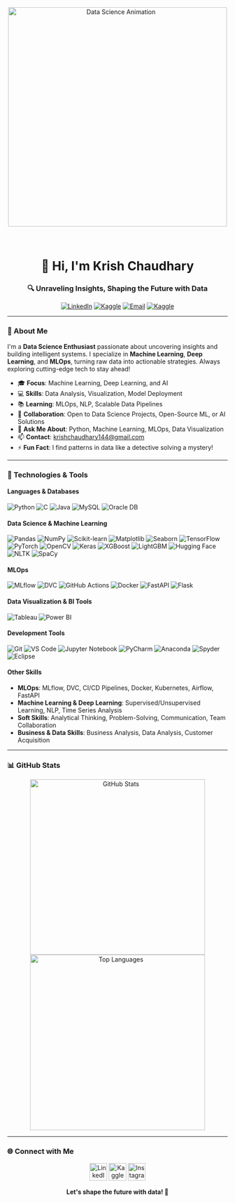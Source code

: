 <div align="center">
  <img src="https://media.tenor.com/uF7aJqxcM6QAAAAi/digital-skola-bertalenta-digital.gif" alt="Data Science Animation" width="500"/>
  <h1></br>👋 Hi, I'm Krish Chaudhary</h1>
  <h3>🔍 Unraveling Insights, Shaping the Future with Data</h3>
  <p>
    <a href="https://linkedin.com/in/krish-chaudhary-krc8252"><img src="https://img.shields.io/badge/LinkedIn-0077B5?style=for-the-badge&logo=linkedin&logoColor=white" alt="LinkedIn"/></a>
    <a href="https://kaggle.com/krishchaudhary144"><img src="https://img.shields.io/badge/Kaggle-20BEFF?style=for-the-badge&logo=kaggle&logoColor=white" alt="Kaggle"/></a>
    <a href="mailto:krishchaudhary144@gmail.com"><img src="https://img.shields.io/badge/Email-D14836?style=for-the-badge&logo=gmail&logoColor=white" alt="Email"/></a>
    <a href="[https://kaggle.com/krishchaudhary144](https://portfolio-krish-chaudhary.vercel.app/)"><img src="https://img.shields.io/badge/Portfolio-20BEFF?style=for-the-badge&logo=portfolio&logoColor=white" alt="Kaggle"/></a>
  </p>
</div>

---

### 🌟 About Me
I'm a **Data Science Enthusiast** passionate about uncovering insights and building intelligent systems. I specialize in **Machine Learning**, **Deep Learning**, and **MLOps**, turning raw data into actionable strategies. Always exploring cutting-edge tech to stay ahead!

- 🎓 **Focus**: Machine Learning, Deep Learning, and AI
- 💻 **Skills**: Data Analysis, Visualization, Model Deployment
- 📚 **Learning**: MLOps, NLP, Scalable Data Pipelines
- 👯 **Collaboration**: Open to Data Science Projects, Open-Source ML, or AI Solutions
- 💬 **Ask Me About**: Python, Machine Learning, MLOps, Data Visualization
- 📫 **Contact**: <a href="mailto:krishchaudhary144@gmail.com">krishchaudhary144@gmail.com</a>
- ⚡ **Fun Fact**: I find patterns in data like a detective solving a mystery!

---

### 🔧 Technologies & Tools

#### Languages & Databases
<p align="left">
  <img src="https://img.shields.io/badge/Python-3776AB?style=flat-square&logo=python&logoColor=white" alt="Python"/>
  <img src="https://img.shields.io/badge/C-00599C?style=flat-square&logo=c&logoColor=white" alt="C"/>
  <img src="https://img.shields.io/badge/Java-007396?style=flat-square&logo=java&logoColor=white" alt="Java"/>
  <img src="https://img.shields.io/badge/MySQL-4479A1?style=flat-square&logo=mysql&logoColor=white" alt="MySQL"/>
  <img src="https://img.shields.io/badge/Oracle-FF0000?style=flat-square&logo=oracle&logoColor=white" alt="Oracle DB"/>
</p>

#### Data Science & Machine Learning
<p align="left">
  <img src="https://img.shields.io/badge/Pandas-150458?style=flat-square&logo=pandas&logoColor=white" alt="Pandas"/>
  <img src="https://img.shields.io/badge/NumPy-013243?style=flat-square&logo=numpy&logoColor=white" alt="NumPy"/>
  <img src="https://img.shields.io/badge/Scikit--Learn-F7931E?style=flat-square&logo=scikit-learn&logoColor=white" alt="Scikit-learn"/>
  <img src="https://img.shields.io/badge/Matplotlib-11557C?style=flat-square&logo=matplotlib&logoColor=white" alt="Matplotlib"/>
  <img src="https://img.shields.io/badge/Seaborn-1E4D7C?style=flat-square&logo=seaborn&logoColor=white" alt="Seaborn"/>
  <img src="https://img.shields.io/badge/TensorFlow-FF6F00?style=flat-square&logo=tensorflow&logoColor=white" alt="TensorFlow"/>
  <img src="https://img.shields.io/badge/PyTorch-EE4C2C?style=flat-square&logo=pytorch&logoColor=white" alt="PyTorch"/>
  <img src="https://img.shields.io/badge/OpenCV-5C3EE8?style=flat-square&logo=opencv&logoColor=white" alt="OpenCV"/>
  <img src="https://img.shields.io/badge/Keras-D00000?style=flat-square&logo=keras&logoColor=white" alt="Keras"/>
  <img src="https://img.shields.io/badge/XGBoost-00A1E4?style=flat-square&logo=xgboost&logoColor=white" alt="XGBoost"/>
  <img src="https://img.shields.io/badge/LightGBM-2C3E50?style=flat-square&logo=lightgbm&logoColor=white" alt="LightGBM"/>
  <img src="https://img.shields.io/badge/Hugging_Face-FFD21E?style=flat-square&logo=hugging-face&logoColor=black" alt="Hugging Face"/>
  <img src="https://img.shields.io/badge/NLTK-2C3E50?style=flat-square&logo=nltk&logoColor=white" alt="NLTK"/>
  <img src="https://img.shields.io/badge/SpaCy-09A3D5?style=flat-square&logo=spacy&logoColor=white" alt="SpaCy"/>
</p>

#### MLOps
<p align="left">
  <img src="https://img.shields.io/badge/MLflow-0194E2?style=flat-square&logo=mlflow&logoColor=white" alt="MLflow"/>
  <img src="https://img.shields.io/badge/DVC-945DD6?style=flat-square&logo=dvc&logoColor=white" alt="DVC"/>
  <img src="https://img.shields.io/badge/GitHub_Actions-2088FF?style=flat-square&logo=github-actions&logoColor=white" alt="GitHub Actions"/>
  <img src="https://img.shields.io/badge/Docker-2496ED?style=flat-square&logo=docker&logoColor=white" alt="Docker"/>
  <img src="https://img.shields.io/badge/FastAPI-009688?style=flat-square&logo=fastapi&logoColor=white" alt="FastAPI"/>
  <img src="https://img.shields.io/badge/Flask-009688?style=flat-square&logo=flask&logoColor=white" alt="Flask"/>
</p>

#### Data Visualization & BI Tools
<p align="left">
  <img src="https://img.shields.io/badge/Tableau-E97627?style=flat-square&logo=tableau&logoColor=white" alt="Tableau"/>
  <img src="https://img.shields.io/badge/Power_BI-F2C811?style=flat-square&logo=power-bi&logoColor=white" alt="Power BI"/>
</p>

#### Development Tools
<p align="left">
  <img src="https://img.shields.io/badge/Git-F05032?style=flat-square&logo=git&logoColor=white" alt="Git"/>
  <img src="https://img.shields.io/badge/VS_Code-007ACC?style=flat-square&logo=visual-studio-code&logoColor=white" alt="VS Code"/>
  <img src="https://img.shields.io/badge/Jupyter-F37626?style=flat-square&logo=jupyter&logoColor=white" alt="Jupyter Notebook"/>
  <img src="https://img.shields.io/badge/PyCharm-000000?style=flat-square&logo=pycharm&logoColor=white" alt="PyCharm"/>
  <img src="https://img.shields.io/badge/Anaconda-44A833?style=flat-square&logo=anaconda&logoColor=white" alt="Anaconda"/>
  <img src="https://img.shields.io/badge/Spyder-FF0000?style=flat-square&logo=spyder-ide&logoColor=white" alt="Spyder"/>
  <img src="https://img.shields.io/badge/Eclipse-2C2255?style=flat-square&logo=eclipse-ide&logoColor=white" alt="Eclipse"/>
</p>

#### Other Skills
- **MLOps**: MLflow, DVC, CI/CD Pipelines, Docker, Kubernetes, Airflow, FastAPI
- **Machine Learning & Deep Learning**: Supervised/Unsupervised Learning, NLP, Time Series Analysis
- **Soft Skills**: Analytical Thinking, Problem-Solving, Communication, Team Collaboration
- **Business & Data Skills**: Business Analysis, Data Analysis, Customer Acquisition

---

### 📊 GitHub Stats
<p align="center">
  <img src="https://github-readme-stats.vercel.app/api?username=krish1440&show_icons=true&theme=dracula" alt="GitHub Stats" width="400"/>
  <br/>
  <img src="https://github-readme-stats.vercel.app/api/top-langs/?username=krish1440&layout=compact&theme=dracula" alt="Top Languages" width="400"/>  
</p>

---

### 🌐 Connect with Me
<p align="center">
  <a href="https://linkedin.com/in/krish-chaudhary-krc8252" target="_blank"><img src="https://raw.githubusercontent.com/rahuldkjain/github-profile-readme-generator/master/src/images/icons/Social/linked-in-alt.svg" alt="LinkedIn" height="40" width="40"/></a>
  <a href="https://kaggle.com/krishchaudhary144" target="_blank"><img src="https://raw.githubusercontent.com/rahuldkjain/github-profile-readme-generator/master/src/images/icons/Social/kaggle.svg" alt="Kaggle" height="40" width="40"/></a>  
  <a href="https://instagram.com/k_rish_chaudhary14" target="_blank"><img src="https://raw.githubusercontent.com/rahuldkjain/github-profile-readme-generator/master/src/images/icons/Social/instagram.svg" alt="Instagram" height="40" width="40"/></a>
</p>
<div align="center">
  <p><b>Let's shape the future with data! 🚀</b></p>
</div>

